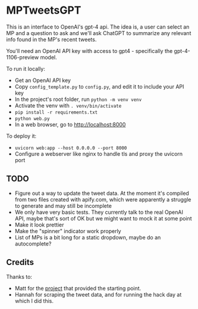 # MPTweetsGPT

This is an interface to OpenAI's gpt-4 api. The idea is, a user can select an
MP and a question to ask and we'll ask ChatGPT to summarize any relevant info
found in the MP's recent tweets.

You'll need an OpenAI API key with access to gpt4 - specifically the gpt-4-1106-preview
model.

To run it locally:

* Get an OpenAI API key
* Copy `config_template.py` to `config.py`, and edit it to include your API key
* In the project's root folder, run `python -m venv venv`
* Activate the venv with `. venv/bin/activate`
* `pip install -r requirements.txt`
* `python web.py`
* In a web browser, go to [http://localhost:8000](http://localhost:8000)

To deploy it:

* `uvicorn web:app --host 0.0.0.0 --port 8000`
* Configure a webserver like nginx to handle tls and proxy the uvicorn port

## TODO

* Figure out a way to update the tweet data. At the moment it's compiled from
  two files created with apify.com, which were apparently a struggle to
  generate and may still be incomplete
* We only have very basic tests. They currently talk to the real OpenAI API, maybe
  that's sort of OK but we might want to mock it at some point
* Make it look prettier
* Make the "spinner" indicator work properly
* List of MPs is a bit long for a static dropdown, maybe do an autocomplete?

## Credits

Thanks to:

* Matt for the [project](https://github.com/mattmegarry/prompt-ner)
  that provided the starting point. 
* Hannah for scraping the tweet data, and for running the hack day at which
  I did this.
